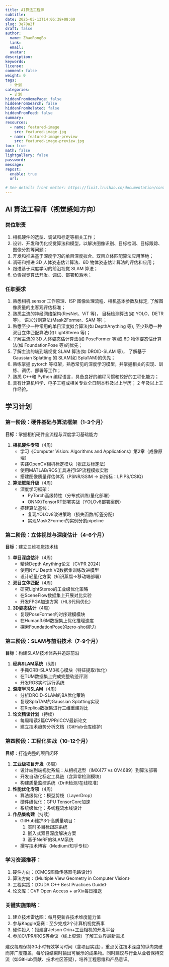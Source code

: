 ```yaml
---
title: AI算法工程师
subtitle:
date: 2025-05-13T14:06:38+08:00
slug: 3e78a2f
draft: false
author:
  name: ZhaoRongBo
  link:
  email:
  avatar:
description:
keywords:
license:
comment: false
weight: 0
tags:
  - 计划
categories:
  - 计划
hiddenFromHomePage: false
hiddenFromSearch: false
hiddenFromRelated: false
hiddenFromFeed: false
summary:
resources:
  - name: featured-image
    src: featured-image.jpg
  - name: featured-image-preview
    src: featured-image-preview.jpg
toc: true
math: false
lightgallery: false
password:
message:
repost:
  enable: true
  url:

# See details front matter: https://fixit.lruihao.cn/documentation/content-management/introduction/#front-matter
---
```


<!--more-->

## AI 算法工程师（视觉感知方向）

### 岗位职责

1. 相机硬件的选型、调试和标定等相关工作；
2. 设计、开发和优化视觉算法和模型，以解决图像识别、目标检测、目标跟踪、图像分割等问题；
3. 开发和推进基于深度学习的单目深度拟合、双目立体匹配算法应用落地；
4. 调研和推进 3D 人体姿态估计算法、6D 物体姿态估计算法的评估和应用；
5. 跟进基于深度学习的前沿视觉 SLAM 算法；
6. 负责视觉算法开发、调试、部署和落地；

### 任职要求

1. 熟悉相机 sensor 工作原理、ISP 图像处理流程、相机基本参数及标定, 了解图像质量的主客观评估标准；
2. 熟悉主流的神经网络架构(ResNet、ViT 等)， 目标检测算法(如 YOLO、DETR 等)， 语义分割算法(Mask2Former、SAM 等)；
3. 熟悉至少一种常用的单目深度拟合算法(如 DepthAnything 等), 至少熟悉一种双目立体匹配算法(如 LightStereo 等)；
4. 了解主流的 3D 人体姿态估计算法(如 PoseFormer 等)或 6D 物体姿态估计算法(如 FoundationPose 等)的优先；
5. 了解主流的端到端视觉 SLAM 算法(如 DROID-SLAM 等)， 了解基于 Gaussian Splatting 的 SLAM(如 SplaTAM)的优先；
6. 熟练掌握 pytorch 等框架，熟悉常见的深度学习模型，并掌握相关的实现、训练、调优、部署等工作；
7. 熟悉 C++和 Python 编程语言，具备良好的编程习惯和较好的工程化能力；
8. 具有计算机科学、电子工程或相关专业全日制本科及以上学历； 2 年及以上工作经验。

## 学习计划

### 第一阶段：硬件基础与算法框架（1-3个月）

**目标**：掌握相机硬件全流程与深度学习基础能力

1. **相机硬件专项**（4周）
   - 学习《Computer Vision: Algorithms and Applications》第2章（成像原理）
   - 实践OpenCV相机标定模块（张正友标定法）
   - 使用MATLAB/ROS工具进行ISP流程模拟实验
   - 搭建图像质量评估体系（PSNR/SSIM → 新指标：LPIPS/CSIQ）
2. **算法框架升级**（4周）
   - 深度学习框架：
     - PyTorch高级特性（分布式训练/量化部署）
     - ONNX/TensorRT部署实战（YOLOv8部署案例）
   - 搭建算法基线：
     - 复现YOLOv8改进策略（损失函数/标签分配）
     - 实现Mask2Former的实例分割pipeline

### 第二阶段：立体视觉与深度估计（4-6个月）

**目标**：建立三维视觉技术栈

1. **单目深度估计**（4周）
   - 精读Depth Anything论文（CVPR 2024）
   - 使用NYU Depth V2数据集训练改进模型
   - 设计轻量化方案（知识蒸馏→移动端部署）
2. **双目立体匹配**（4周）
   - 研究LightStereo的工业级优化策略
   - 在SceneFlow数据集上开展对比实验
   - 开发FPGA加速方案（HLS代码优化）
3. **3D姿态估计**（4周）
   - 复现PoseFormer的时序建模模块
   - 在Human3.6M数据集上优化推理速度
   - 探索FoundationPose的zero-shot能力

### 第三阶段：SLAM与前沿技术（7-9个月）

**目标**：构建SLAM技术体系并追踪前沿

1. **经典SLAM系统**（5周）
   - 手撕ORB-SLAM3核心模块（特征提取/优化）
   - 在TUM数据集上完成完整轨迹评测
   - 开发ROS实时运行系统
2. **深度学习SLAM**（4周）
   - 分析DROID-SLAM的BA优化策略
   - 复现SplaTAM的Gaussian Splatting实现
   - 在Replica数据集进行三维重建对比
3. **论文精读计划**（持续）
   - 每周精读2篇CVPR/ICCV最新论文
   - 建立技术趋势分析文档（GitHub仓库维护）

### 第四阶段：工程化实战（10-12个月）

**目标**：打造完整的项目闭环

1. **工业级项目开发**（8周）
   - 设计端到端视觉系统：从相机选型（IMX477 vs OV4689）到算法部署
   - 开发自动化标定工具链（含异常检测模块）
   - 构建质量监控系统（Drift检测/在线校准）
2. **性能优化专项**（4周）
   - 算法级优化：模型剪枝（LayerDrop）
   - 硬件级优化：GPU TensorCore加速
   - 系统级优化：多线程流水线设计
3. **作品集构建**（持续）
   - GitHub维护3个高质量项目：
     1. 实时多目标跟踪系统
     2. 嵌入式双目深度解决方案
     3. 基于NeRF的SLAM系统
   - 撰写技术博客（Medium/知乎专栏）

### 学习资源推荐：

1. 硬件方向：《CMOS图像传感器电路设计》
2. 算法方向：《Multiple View Geometry in Computer Vision》
3. 工程实践：《CUDA C++ Best Practices Guide》
4. 论文库：CVF Open Access + arXiv每日推送

### 关键实施策略：

1. 建立技术雷达图：每月更新各技术维度能力值
2. 参与Kaggle竞赛：至少完成2个计算机视觉赛事
3. 硬件投入：搭建含Jetson Orin+工业相机的开发平台
4. 参加CVPR/IROS等会议（线上资源）了解工业界最新需求

建议每周保持30小时有效学习时间（含项目实践），重点关注技术深度的纵向突破而非广度覆盖，每阶段结束时输出可展示的成果物。同时建议与行业从业者保持交流（如GitHub贡献、技术社区答疑），培养工程思维和产品意识。
